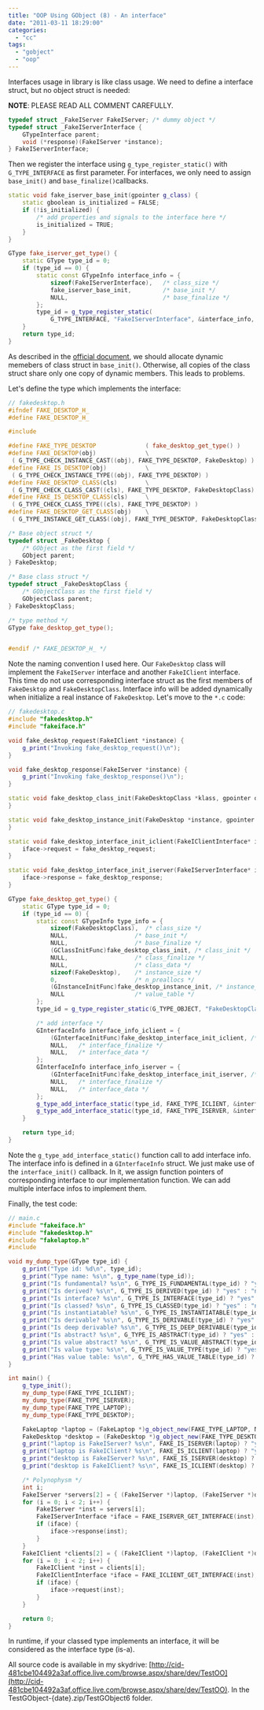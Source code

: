 ```yaml
---
title: "OOP Using GObject (8) - An interface"
date: "2011-03-11 18:29:00"
categories: 
  - "cc"
tags: 
  - "gobject"
  - "oop"
---
```


Interfaces usage in library is like class usage. We need to define a interface struct, but no object struct is needed:

**NOTE**: PLEASE READ ALL COMMENT CAREFULLY.

```cpp
typedef struct _FakeIServer FakeIServer; /* dummy object */
typedef struct _FakeIServerInterface {
    GTypeInterface parent;
    void (*response)(FakeIServer *instance);
} FakeIServerInterface;
```

Then we register the interface using `g_type_register_static()` with `G_TYPE_INTERFACE` as first parameter. For interfaces, we only need to assign `base_init()` and `base_finalize()`callbacks.

```cpp
static void fake_iserver_base_init(gpointer g_class) {
    static gboolean is_initialized = FALSE;
    if (!is_initialized) {
        /* add properties and signals to the interface here */
        is_initialized = TRUE;
    }
}

GType fake_iserver_get_type() {
    static GType type_id = 0;
    if (type_id == 0) {
        static const GTypeInfo interface_info = {
            sizeof(FakeIServerInterface),   /* class_size */
            fake_iserver_base_init,         /* base_init */
            NULL,                           /* base_finalize */
        };
        type_id = g_type_register_static(
            G_TYPE_INTERFACE, "FakeIServerInterface", &interface_info, 0);
    }
    return type_id;
}
```

As described in the [official document](http://library.gnome.org/devel/gobject/stable/gobject-Type-Information.html#GClassInitFunc), we should allocate dynamic memebers of class struct in `base_init()`. Otherwise, all copies of the class struct share only one copy of dynamic members. This leads to problems.

Let's define the type which implements the interface:

```cpp
// fakedesktop.h
#ifndef FAKE_DESKTOP_H_
#define FAKE_DESKTOP_H_

#include 

#define FAKE_TYPE_DESKTOP              ( fake_desktop_get_type() )
#define FAKE_DESKTOP(obj)              \
 ( G_TYPE_CHECK_INSTANCE_CAST((obj), FAKE_TYPE_DESKTOP, FakeDesktop) )
#define FAKE_IS_DESKTOP(obj)           \
 ( G_TYPE_CHECK_INSTANCE_TYPE((obj), FAKE_TYPE_DESKTOP) )
#define FAKE_DESKTOP_CLASS(cls)        \
 ( G_TYPE_CHECK_CLASS_CAST((cls), FAKE_TYPE_DESKTOP, FakeDesktopClass) )
#define FAKE_IS_DESKTOP_CLASS(cls)     \
 ( G_TYPE_CHECK_CLASS_TYPE((cls), FAKE_TYPE_DESKTOP) )
#define FAKE_DESKTOP_GET_CLASS(obj)    \
 ( G_TYPE_INSTANCE_GET_CLASS((obj), FAKE_TYPE_DESKTOP, FakeDesktopClass ) )

/* Base object struct */
typedef struct _FakeDesktop {
    /* GObject as the first field */
    GObject parent;
} FakeDesktop;

/* Base class struct */
typedef struct _FakeDesktopClass {
    /* GObjectClass as the first field */
    GObjectClass parent;
} FakeDesktopClass;

/* type method */
GType fake_desktop_get_type();


#endif /* FAKE_DESKTOP_H_ */
```

Note the naming convention I used here. Our `FakeDesktop` class will implement the `FakeIServer` interface and another `FakeIClient` interface. This time do not use corresponding interface struct as the first members of `FakeDesktop` and `FakeDesktopClass`. Interface info will be added dynamically when initialize a real instance of `FakeDesktop`. Let's move to the `*.c` code:

```cpp
// fakedesktop.c
#include "fakedesktop.h"
#include "fakeiface.h"

void fake_desktop_request(FakeIClient *instance) {
    g_print("Invoking fake_desktop_request()\n");
}

void fake_desktop_response(FakeIServer *instance) {
    g_print("Invoking fake_desktop_response()\n");
}

static void fake_desktop_class_init(FakeDesktopClass *klass, gpointer data) {
}

static void fake_desktop_instance_init(FakeDesktop *instance, gpointer data) {
}

static void fake_desktop_interface_init_iclient(FakeIClientInterface* iface, gpointer iface_data) {
    iface->request = fake_desktop_request;
}

static void fake_desktop_interface_init_iserver(FakeIServerInterface* iface, gpointer iface_data) {
    iface->response = fake_desktop_response;
}

GType fake_desktop_get_type() {
    static GType type_id = 0;
    if (type_id == 0) {
        static const GTypeInfo type_info = {
            sizeof(FakeDesktopClass),  /* class_size */
            NULL,                   /* base_init */
            NULL,                   /* base_finalize */
            (GClassInitFunc)fake_desktop_class_init, /* class_init */
            NULL,                   /* class_finalize */
            NULL,                   /* class_data */
            sizeof(FakeDesktop),    /* instance_size */
            0,                      /* n_preallocs */
            (GInstanceInitFunc)fake_desktop_instance_init, /* instance_init */
            NULL                    /* value_table */
        };
        type_id = g_type_register_static(G_TYPE_OBJECT, "FakeDesktopClass", &type_info, 0);

        /* add interface */
        GInterfaceInfo interface_info_iclient = {
            (GInterfaceInitFunc)fake_desktop_interface_init_iclient, /* interface_init */
            NULL,   /* interface_finalize */
            NULL,   /* interface_data */
        };
        GInterfaceInfo interface_info_iserver = {
            (GInterfaceInitFunc)fake_desktop_interface_init_iserver, /* interface_init */
            NULL,   /* interface_finalize */
            NULL,   /* interface_data */
        };
        g_type_add_interface_static(type_id, FAKE_TYPE_ICLIENT, &interface_info_iclient);
        g_type_add_interface_static(type_id, FAKE_TYPE_ISERVER, &interface_info_iserver);
    }

    return type_id;
}
```

Note the `g_type_add_interface_static()` function call to add interface info. The interface info is defined in a `GInterfaceInfo` struct. We just make use of the `interface_init()` callback. In it, we assign function pointers of corresponding interface to our implementation function. We can add multiple interface infos to implement them.

Finally, the test code:

```cpp
// main.c
#include "fakeiface.h"
#include "fakedesktop.h"
#include "fakelaptop.h"
#include 

void my_dump_type(GType type_id) {
    g_print("Type id: %d\n", type_id);
    g_print("Type name: %s\n", g_type_name(type_id));
    g_print("Is fundamental? %s\n", G_TYPE_IS_FUNDAMENTAL(type_id) ? "yes" : "no");
    g_print("Is derived? %s\n", G_TYPE_IS_DERIVED(type_id) ? "yes" : "no");
    g_print("Is interface? %s\n", G_TYPE_IS_INTERFACE(type_id) ? "yes" : "no");
    g_print("Is classed? %s\n", G_TYPE_IS_CLASSED(type_id) ? "yes" : "no");
    g_print("Is instantiatable? %s\n", G_TYPE_IS_INSTANTIATABLE(type_id) ? "yes" : "no");
    g_print("Is derivable? %s\n", G_TYPE_IS_DERIVABLE(type_id) ? "yes" : "no");
    g_print("Is deep derivable? %s\n", G_TYPE_IS_DEEP_DERIVABLE(type_id) ? "yes" : "no");
    g_print("Is abstract? %s\n", G_TYPE_IS_ABSTRACT(type_id) ? "yes" : "no");
    g_print("Is value abstract? %s\n", G_TYPE_IS_VALUE_ABSTRACT(type_id) ? "yes" : "no");
    g_print("Is value type: %s\n", G_TYPE_IS_VALUE_TYPE(type_id) ? "yes" : "no");
    g_print("Has value table: %s\n", G_TYPE_HAS_VALUE_TABLE(type_id) ? "yes" : "no");
}

int main() {
    g_type_init();
    my_dump_type(FAKE_TYPE_ICLIENT);
    my_dump_type(FAKE_TYPE_ISERVER);
    my_dump_type(FAKE_TYPE_LAPTOP);
    my_dump_type(FAKE_TYPE_DESKTOP);

    FakeLaptop *laptop = (FakeLaptop *)g_object_new(FAKE_TYPE_LAPTOP, NULL);
    FakeDesktop *desktop = (FakeDesktop *)g_object_new(FAKE_TYPE_DESKTOP, NULL);
    g_print("laptop is FakeIServer? %s\n", FAKE_IS_ISERVER(laptop) ? "yes" : "no");
    g_print("laptop is FakeIClient? %s\n", FAKE_IS_ICLIENT(laptop) ? "yes" : "no");
    g_print("desktop is FakeIServer? %s\n", FAKE_IS_ISERVER(desktop) ? "yes" : "no");
    g_print("desktop is FakeIClient? %s\n", FAKE_IS_ICLIENT(desktop) ? "yes" : "no");

    /* Polynophysm */
    int i;
    FakeIServer *servers[2] = { (FakeIServer *)laptop, (FakeIServer *)desktop };
    for (i = 0; i < 2; i++) {
        FakeIServer *inst = servers[i];
        FakeIServerInterface *iface = FAKE_ISERVER_GET_INTERFACE(inst);
        if (iface) {
            iface->response(inst);
        }
    }
    FakeIClient *clients[2] = { (FakeIClient *)laptop, (FakeIClient *)desktop };
    for (i = 0; i < 2; i++) {
        FakeIClient *inst = clients[i];
        FakeIClientInterface *iface = FAKE_ICLIENT_GET_INTERFACE(inst);
        if (iface) {
            iface->request(inst);
        }
    }

    return 0;
}
```

In runtime, if your classed type implements an interface, it will be considered as the interface type (is-a).

All source code is available in my skydrive: [http://cid-481cbe104492a3af.office.live.com/browse.aspx/share/dev/TestOO](http://cid-481cbe104492a3af.office.live.com/browse.aspx/share/dev/TestOO). In the TestGObject-{date}.zip/TestGObject6 folder.
